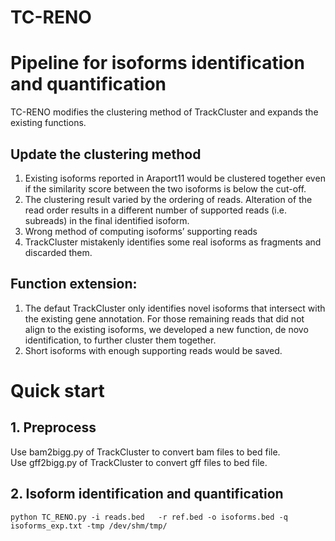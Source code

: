 # TC-RENO

# Pipeline for isoforms identification and quantification <br>
TC-RENO modifies the clustering method of TrackCluster and expands the existing functions. <br>

## Update the clustering method
1. Existing isoforms reported in Araport11 would be clustered together even if the similarity score between the two isoforms is below the cut-off.
2. The clustering result varied by the ordering of reads. Alteration of the read order results in a different number of supported reads (i.e. subreads) in the final identified isoform.
3. Wrong method of computing isoforms’ supporting reads
4. TrackCluster mistakenly identifies some real isoforms as fragments and discarded them.


## Function extension:
1. The defaut TrackCluster only identifies novel isoforms that intersect with the existing gene annotation. For those remaining reads that did not align to the existing isoforms, we developed a new function, de novo identification, to further cluster them together.
2. Short isoforms with enough supporting reads would be saved.

# Quick start
## 1. Preprocess
Use bam2bigg.py of TrackCluster to convert bam files to bed file.<br>
Use gff2bigg.py of TrackCluster to convert gff files to bed file.<br>
## 2. Isoform identification and quantification
``` 
python TC_RENO.py -i reads.bed   -r ref.bed -o isoforms.bed -q isoforms_exp.txt -tmp /dev/shm/tmp/
``` 

